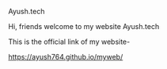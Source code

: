 Ayush.tech

Hi, friends welcome to my website Ayush.tech

This is the official link of my website-

https://ayush764.github.io/myweb/
